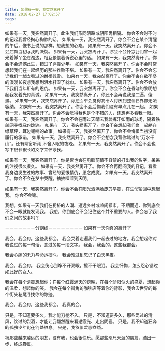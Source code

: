 ```yaml
---
title: 如果有一天，我突然离开了
date: 2018-02-27 17:02:57
tags:
---
```



如果有一天，我突然离开了。此生我们形同陌路或阴阳两相隔。
你会不会时不时的记起我曾经掏心掏肺的话。
如果有一天，我突然离开了。你会不会在某个清醒的午后，像书上说的那样，想我想的心疼。
如果有一天，我突然离开了。你会不会后悔当初与我的决裂。
如果有一天，我突然离开了。你会不会怀念我们曾一起光着脚丫坐在湖边，相互依偎着诉说心里的话。
如果有一天，我突然离开了。你会不会遗憾此生，错过了莽撞少年。
如果有一天，我突然离开了。你会不会时常想起我们在一起经历的那些挫败不堪。
如果有一天，我突然离开了。你会不会忘记我们一起去看过的断桥残雪。
如果有一天，我突然离开了。你会不会在数不尽的漫漫长夜想我想到泪水打湿了枕巾。
如果有一天，我突然离开了。你会不会放下我们当年所有的恩仇。
如果有一天，我突然离开了。你会不会在昏暗的黎明想起我发着光的真诚。
如果有一天，我突然离开了。你还不会再说我是二逼，傻蛋。
如果有一天，我突然离开了。你还会不会觉得我令人讨厌到整個世界都无法容纳。
如果有一天，我突然离开了。你会不会后悔我们没有早点儿在一起。
如果有一天，我突然离开了。你会不会觉得我也是个不错的人，还想再多看我一眼。
如果有一天，我突然离开了。你会不会在雨过天晴去我曾挥汗如雨的球场，隔着铁丝网寻找我的踪迹。
如果有一天，我突然离开了。你会不会想起我们曾一起躺在绿草坪，耳边呢喃的故事。
如果有一天，我突然离开了。你会不会悔恨当初没有履行的承诺。
如果有一天，我突然离开了。你会不会想念我背你踏过的“万水千山”。还有隔窗听雨,不舍入眠的夜晚。
如果有一天，我突然离开了。你会不会也写下很长很长的文字来怀念我。

如果有一天，我突然离开了。你是否也会在电脑前情不自禁的打出我的名字，呆呆的注视很久很久。
如果有一天，我突然离开了。你会不会再翻阅我的日记，看看我身边发生过的故事、曾经的爱恨情仇，思念成魔。
如果有一天，我突然离开了。你会不会在梦中哭醒，抽抽噎噎到天明。

如果有一天，我突然离开了。你会不会在阳光洒满脸庞的早晨，在生命轮回中想起我。
你会不会嘛。

我想，如果有一天我们在拥挤的人潮、遥远乡村或喧闹都市，不期而遇，你到底会不会一眼就能发现我。
我想，你到底会不会记住这个并不重要的人。你会忘了我们之间的故事吗？


－－－－－－－分割线－－－－－－－－
如果有一天你真的离开了

我会，我会的。这些我都会。
我会哭着走遍我们一起去过的地方。我会想起你对我说过的每一句话，念过的每一段文字。
我会，我会的，这些我都会。

我会心痛的无力与命运搏斗。
我会难过到忘记了白天黑夜。

我会，我会的。
我会伤心到睁不开双眼，擦不干眼泪。
我会忏悔，怎么忍心错过如此好的女人。

我会在每个清晨想起你；在每个红霞满天的傍晚，在每个骄阳似火的盛夏，想起你的温柔，想起你的笑。
我会在每个街角的咖啡店等着你的背影，我会去世界的每个街头巷尾寻找你的踪迹。

我会，我会的，这些我都会。
我真的会。

只是，不知道要多久，我才能刀枪不入。
只是，不知道要多久，那些爱过的清风，饮过的烈酒，才能让我翻然醒来看透霞光、走出阴霾。
只是，我不知道狂奔的孤独少年能在何处栖息。
只是，我依旧爱意盎然。

祝那些越来越远的朋友，没有我，也会很快乐。愿那些咫尺天涯的朋友，踏出一步，终成眷属。